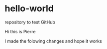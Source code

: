 # hello-world
repository to test GitHub

Hi this is Pierre

I made the folowing changes and hope it works
